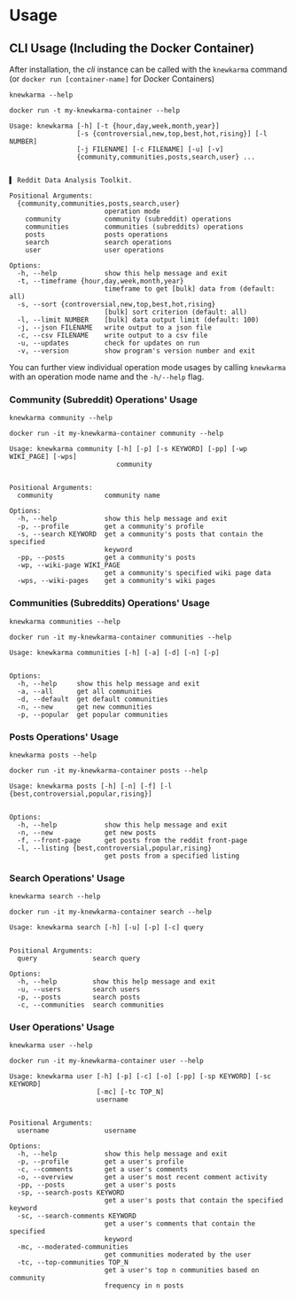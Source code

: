 # Usage
## CLI Usage (Including the Docker Container)

After installation, the *cli* instance can be called with the `knewkarma` command (or `docker run [container-name]` for
Docker Containers)

```text
knewkarma --help
```

```text
docker run -t my-knewkarma-container --help
```
```text
Usage: knewkarma [-h] [-t {hour,day,week,month,year}]
                 [-s {controversial,new,top,best,hot,rising}] [-l NUMBER]
                 [-j FILENAME] [-c FILENAME] [-u] [-v]
                 {community,communities,posts,search,user} ...


▌ Reddit Data Analysis Toolkit.

Positional Arguments:
  {community,communities,posts,search,user}
                        operation mode
    community           community (subreddit) operations
    communities         communities (subreddits) operations
    posts               posts operations
    search              search operations
    user                user operations

Options:
  -h, --help            show this help message and exit
  -t, --timeframe {hour,day,week,month,year}
                        timeframe to get [bulk] data from (default: all)
  -s, --sort {controversial,new,top,best,hot,rising}
                        [bulk] sort criterion (default: all)
  -l, --limit NUMBER    [bulk] data output limit (default: 100)
  -j, --json FILENAME   write output to a json file
  -c, --csv FILENAME    write output to a csv file
  -u, --updates         check for updates on run
  -v, --version         show program's version number and exit
```

You can further view individual operation mode usages by calling `knewkarma` with an operation mode name and
the `-h/--help` flag.

### Community (Subreddit) Operations' Usage

```text
knewkarma community --help
```

```text
docker run -it my-knewkarma-container community --help
```
```text
Usage: knewkarma community [-h] [-p] [-s KEYWORD] [-pp] [-wp WIKI_PAGE] [-wps]
                           community


Positional Arguments:
  community             community name

Options:
  -h, --help            show this help message and exit
  -p, --profile         get a community's profile
  -s, --search KEYWORD  get a community's posts that contain the specified
                        keyword
  -pp, --posts          get a community's posts
  -wp, --wiki-page WIKI_PAGE
                        get a community's specified wiki page data
  -wps, --wiki-pages    get a community's wiki pages
```

### Communities (Subreddits) Operations' Usage
```text
knewkarma communities --help
```
```text
docker run -it my-knewkarma-container communities --help
```
```text
Usage: knewkarma communities [-h] [-a] [-d] [-n] [-p]


Options:
  -h, --help     show this help message and exit
  -a, --all      get all communities
  -d, --default  get default communities
  -n, --new      get new communities
  -p, --popular  get popular communities
```


### Posts Operations' Usage

```text
knewkarma posts --help
```

```text
docker run -it my-knewkarma-container posts --help
```
```text
Usage: knewkarma posts [-h] [-n] [-f] [-l {best,controversial,popular,rising}]


Options:
  -h, --help            show this help message and exit
  -n, --new             get new posts
  -f, --front-page      get posts from the reddit front-page
  -l, --listing {best,controversial,popular,rising}
                        get posts from a specified listing
```

### Search Operations' Usage

```text
knewkarma search --help
```

```text
docker run -it my-knewkarma-container search --help
```
```text
Usage: knewkarma search [-h] [-u] [-p] [-c] query


Positional Arguments:
  query              search query

Options:
  -h, --help         show this help message and exit
  -u, --users        search users
  -p, --posts        search posts
  -c, --communities  search communities
```

### User Operations' Usage

```text
knewkarma user --help
```

```text
docker run -it my-knewkarma-container user --help
```
```text
Usage: knewkarma user [-h] [-p] [-c] [-o] [-pp] [-sp KEYWORD] [-sc KEYWORD]
                      [-mc] [-tc TOP_N]
                      username


Positional Arguments:
  username              username

Options:
  -h, --help            show this help message and exit
  -p, --profile         get a user's profile
  -c, --comments        get a user's comments
  -o, --overview        get a user's most recent comment activity
  -pp, --posts          get a user's posts
  -sp, --search-posts KEYWORD
                        get a user's posts that contain the specified keyword
  -sc, --search-comments KEYWORD
                        get a user's comments that contain the specified
                        keyword
  -mc, --moderated-communities
                        get communities moderated by the user
  -tc, --top-communities TOP_N
                        get a user's top n communities based on community
                        frequency in n posts
```



